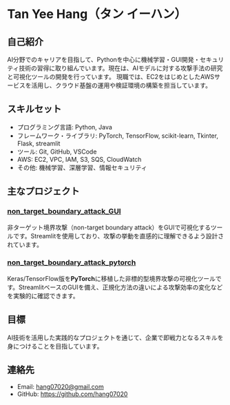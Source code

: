 # Tan Yee Hang（タン イーハン）

## 自己紹介
AI分野でのキャリアを目指して、Pythonを中心に機械学習・GUI開発・セキュリティ技術の習得に取り組んでいます。現在は、AIモデルに対する攻撃手法の研究と可視化ツールの開発を行っています。
現職では、EC2をはじめとしたAWSサービスを活用し、クラウド基盤の運用や検証環境の構築を担当しています。

## スキルセット
- プログラミング言語: Python, Java
- フレームワーク・ライブラリ: PyTorch, TensorFlow, scikit-learn, Tkinter, Flask, streamlit
- ツール: Git, GitHub, VSCode
- AWS: EC2, VPC, IAM, S3, SQS, CloudWatch
- その他: 機械学習、深層学習、情報セキュリティ

## 主なプロジェクト
### [non_target_boundary_attack_GUI](https://github.com/hang07020/non_target_boundary_attack_GUI)  
非ターゲット境界攻撃（non-target boundary attack）をGUIで可視化するツールです。Streamlitを使用しており、攻撃の挙動を直感的に理解できるよう設計されています。  

### [non_target_boundary_attack_pytorch](https://github.com/hang07020/non_target_boundary_attack_pytorch)  
Keras/TensorFlow版を**PyTorch**に移植した非標的型境界攻撃の可視化ツールです。StreamlitベースのGUIを備え、正規化方法の違いによる攻撃効率の変化などを実験的に確認できます。  


## 目標
AI技術を活用した実践的なプロジェクトを通じて、企業で即戦力となるスキルを身につけることを目指しています。

## 連絡先
- Email: hang07020@gmail.com
- GitHub: https://github.com/hang07020
